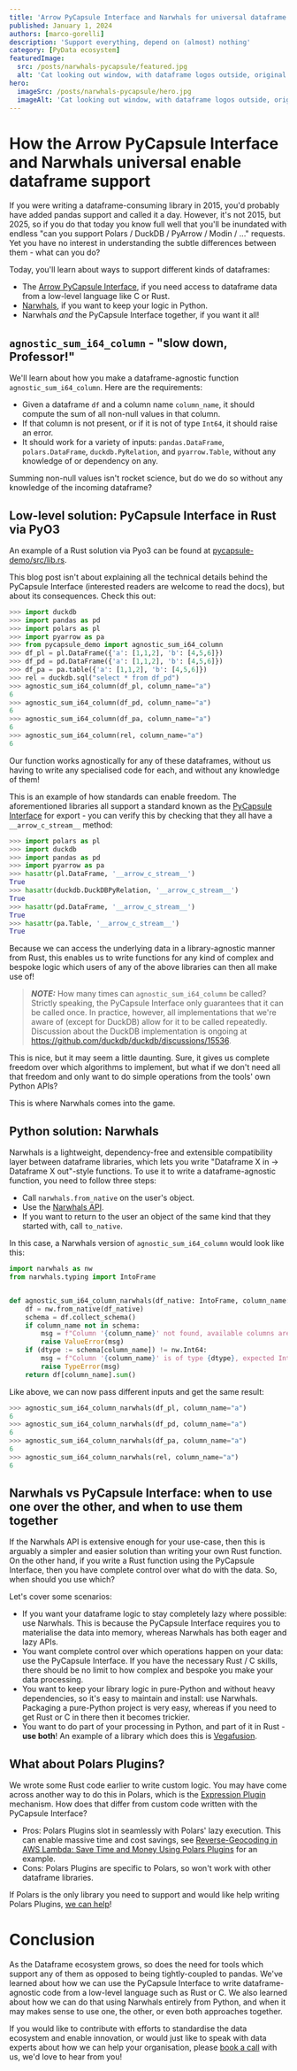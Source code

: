 ```yaml
---
title: 'Arrow PyCapsule Interface and Narwhals for universal dataframe support'
published: January 1, 2024
authors: [marco-gorelli]
description: 'Support everything, depend on (almost) nothing'
category: [PyData ecosystem]
featuredImage:
  src: /posts/narwhals-pycapsule/featured.jpg
  alt: 'Cat looking out window, with dataframe logos outside, original image by  Lucy Jackline https://unsplash.com/photos/a-cat-sitting-on-a-window-sill-looking-out-a-window-O896LIqr2vc'
hero:
  imageSrc: /posts/narwhals-pycapsule/hero.jpg
  imageAlt: 'Cat looking out window, with dataframe logos outside, original image by  Lucy Jackline https://unsplash.com/photos/a-cat-sitting-on-a-window-sill-looking-out-a-window-O896LIqr2vc'
---
```


# How the Arrow PyCapsule Interface and Narwhals universal enable dataframe support 

If you were writing a dataframe-consuming library in 2015, you'd probably have
added pandas support and called it a day. However, it's not 2015, but 2025, so if you do that
today you know full well that you'll be inundated with endless "can you support
Polars / DuckDB / PyArrow / Modin / ..." requests. Yet you have no interest in understanding
the subtle differences between them - what can you do?

Today, you'll learn about ways to support different kinds of dataframes:

- The [Arrow PyCapsule Interface](https://arrow.apache.org/docs/format/CDataInterface/PyCapsuleInterface.html),
  if you need access to dataframe data from a low-level language like C or Rust.
- [Narwhals](https://github.com/narwhals-dev/narwhals), if you want to keep your logic in Python.
- Narwhals _and_ the PyCapsule Interface together, if you want it all!

## `agnostic_sum_i64_column` - "slow down, Professor!"

We'll learn about how you make a dataframe-agnostic function `agnostic_sum_i64_column`.
Here are the requirements:

- Given a dataframe `df` and a column name `column_name`, it should compute
  the sum of all non-null values in that column.
- If that column is not present, or if it is not of type `Int64`,
  it should raise an error.
- It should work for a variety of inputs: `pandas.DataFrame`, `polars.DataFrame`,
  `duckdb.PyRelation`, and `pyarrow.Table`, without any knowledge of or dependency
  on any.

Summing non-null values isn't rocket science, but do we do so without any
knowledge of the incoming dataframe?

## Low-level solution: PyCapsule Interface in Rust via PyO3

An example of a Rust solution via Pyo3 can be found at [pycapsule-demo/src/lib.rs](https://github.com/MarcoGorelli/pycapsule-demo/blob/6aad64be26ebbfc8526f26695544bfc6436e3266/src/lib.rs#L9-L56).

This blog post isn't about explaining all the technical details behind the
PyCapsule Interface (interested readers are welcome to read the docs), but about
its consequences. Check this out:

```python
>>> import duckdb
>>> import pandas as pd
>>> import polars as pl
>>> import pyarrow as pa
>>> from pycapsule_demo import agnostic_sum_i64_column
>>> df_pl = pl.DataFrame({'a': [1,1,2], 'b': [4,5,6]})
>>> df_pd = pd.DataFrame({'a': [1,1,2], 'b': [4,5,6]})
>>> df_pa = pa.table({'a': [1,1,2], 'b': [4,5,6]})
>>> rel = duckdb.sql("select * from df_pd")
>>> agnostic_sum_i64_column(df_pl, column_name="a")
6
>>> agnostic_sum_i64_column(df_pd, column_name="a")
6
>>> agnostic_sum_i64_column(df_pa, column_name="a")
6
>>> agnostic_sum_i64_column(rel, column_name="a")
6
```
Our function works agnostically for any of these dataframes, without us having
to write any specialised code for each, and without any knowledge of them!

This is an example of how standards can enable freedom. The aforementioned
libraries all support a standard known as the
[PyCapsule Interface](https://arrow.apache.org/docs/format/CDataInterface/PyCapsuleInterface.html)
for export - you can verify this by checking that they all have a `__arrow_c_stream__` method:

```python
>>> import polars as pl
>>> import duckdb
>>> import pandas as pd
>>> import pyarrow as pa
>>> hasattr(pl.DataFrame, '__arrow_c_stream__')
True
>>> hasattr(duckdb.DuckDBPyRelation, '__arrow_c_stream__')
True
>>> hasattr(pd.DataFrame, '__arrow_c_stream__')
True
>>> hasattr(pa.Table, '__arrow_c_stream__')
True
```

Because we can access the underlying data in a library-agnostic manner from
Rust, this enables us to write functions for any kind of complex and bespoke logic
which users of any of the above libraries can then all make use of!

> **_NOTE:_** How many times can `agnostic_sum_i64_column` be called? Strictly
> speaking, the PyCapsule Interface only guarantees that it can be called once.
> In practice, however, all implementations that we're aware of (except for
> DuckDB) allow for it to be called repeatedly. Discussion about the
> DuckDB implementation is ongoing at https://github.com/duckdb/duckdb/discussions/15536.

This is nice, but it may seem a little daunting. Sure, it gives us complete
freedom over which algorithms to implement, but what if we don't need all that
freedom and only want to do simple operations from the tools' own Python APIs?

This is where Narwhals comes into the game.

## Python solution: Narwhals

Narwhals is a lightweight, dependency-free and extensible compatibility layer between
dataframe libraries, which lets you write "Dataframe X in -> Dataframe X out"-style
functions.  To use it to write a dataframe-agnostic function, you need to follow three
steps:

- Call `narwhals.from_native` on the user's object.
- Use the [Narwhals API](https://narwhals-dev.github.io/narwhals/api-reference/).
- If you want to return to the user an object of the same kind that they started with,
  call `to_native`.

In this case, a Narwhals version of `agnostic_sum_i64_column` would look like this:

```python
import narwhals as nw
from narwhals.typing import IntoFrame


def agnostic_sum_i64_column_narwhals(df_native: IntoFrame, column_name: str) -> int:
    df = nw.from_native(df_native)
    schema = df.collect_schema()
    if column_name not in schema:
        msg = f"Column '{column_name}' not found, available columns are: {schema.names()}."
        raise ValueError(msg)
    if (dtype := schema[column_name]) != nw.Int64:
        msg = f"Column '{column_name}' is of type {dtype}, expected Int64"
        raise TypeError(msg)
    return df[column_name].sum()
```
Like above, we can now pass different inputs and get the same result:
```python
>>> agnostic_sum_i64_column_narwhals(df_pl, column_name="a")
6
>>> agnostic_sum_i64_column_narwhals(df_pd, column_name="a")
6
>>> agnostic_sum_i64_column_narwhals(df_pa, column_name="a")
6
>>> agnostic_sum_i64_column_narwhals(rel, column_name="a")
6
```

## Narwhals vs PyCapsule Interface: when to use one over the other, and when to use them together

If the Narwhals API is extensive enough for your use-case, then this is arguably
a simpler and easier solution than writing your own Rust function. On the other hand,
if you write a Rust function using the PyCapsule Interface, then you have complete
control over what do with the data. So, when should you use which?

Let's cover some scenarios:

- If you want your dataframe logic to stay completely lazy where possible: use Narwhals.
  This is because the PyCapsule Interface requires you to materialise the data into memory,
  whereas Narwhals has both eager and lazy APIs.
- You want complete control over which operations happen on your data: use the
  PyCapsule Interface. If you have the necessary Rust / C skills, there should be no limit
  to how complex and bespoke you make your data processing.
- You want to keep your library logic in pure-Python and without heavy dependencies, so
  it's easy to maintain and install: use Narwhals. Packaging a pure-Python project is very
  easy, whereas if you need to get Rust or C in there then it becomes trickier.
- You want to do part of your processing in Python, and part of it in Rust - **use both**!
  An example of a library which does this is [Vegafusion](https://vegafusion.io/).

## What about Polars Plugins?

We wrote some Rust code earlier to write custom logic. You may have come across another way
to do this in Polars, which is the [Expression Plugin](https://marcogorelli.github.io/polars-plugins-tutorial/)
mechanism. How does that differ from custom code written with the PyCapsule Interface?

- Pros: Polars Plugins slot in seamlessly with Polars' lazy execution. This can enable massive
  time and cost savings, see [Reverse-Geocoding in AWS Lambda: Save Time and Money Using Polars Plugins](https://quansight.com/post/reverse-geocoding-aws-lambda-using-polars-plugin/)
  for an example.
- Cons: Polars Plugins are specific to Polars, so won't work with other dataframe libraries.

If Polars is the only library you need to support and would like help writing Polars Plugins,
[we can help](https://quansight.com/about-us/#bookacallform)!

# Conclusion

As the Dataframe ecosystem grows, so does the need for tools which support any of them as opposed
to being tightly-coupled to pandas. We've learned about how we can use the PyCapsule Interface
to write dataframe-agnostic code from a low-level language such as Rust or C. We also learned
about how we can do that using Narwhals entirely from Python, and when it may makes sense to use
one, the other, or even both approaches together.

If you would like to contribute with efforts to standardise the data ecosystem and enable innovation,
or would just like to speak with data experts about how we can help your organisation, please
[book a call](https://quansight.com/about-us/#bookacallform) with us, we'd love to hear from you!
